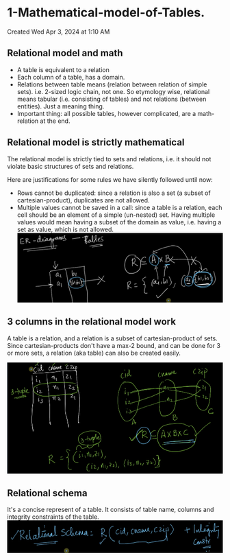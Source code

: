 # 1-Mathematical-model-of-Tables. 
Created Wed Apr 3, 2024 at 1:10 AM

## Relational model and math
- A table is equivalent to a relation
- Each column of a table, has a domain.
- Relations between table means (relation between relation of simple sets). i.e. 2-sized logic chain, not one. So etymology wise, relational means tabular (i.e. consisting of tables) and not relations (between entities). Just a meaning thing.
- Important thing: all possible tables, however complicated, are a math-relation at the end.


## Relational model is strictly mathematical
The relational model is strictly tied to sets and relations, i.e. it should not violate basic structures of sets and relations.

Here are justifications for some rules we have silently followed until now:
- Rows cannot be duplicated: since a relation is also a set (a subset of cartesian-product), duplicates are not allowed.
- Multiple values cannot be saved in a call: since a table is a relation, each cell should be an element of a simple (un-nested) set. Having multiple values would mean having a subset of the domain as value, i.e. having a set as value, which is not allowed.
  ![](../../../../assets/1-Mathematical-model-of-Tables-image-1-d2282f90.png)

## 3 columns in the relational model work
A table is a relation, and a relation is a subset of cartesian-product of sets. Since cartesian-products don't have a max-2 bound, and can be done for 3 or more sets, a relation (aka table) can also be created easily.

![](../../../../assets/1-Mathematical-model-of-Tables-image-2-d2282f90.png)


## Relational schema
It's a concise represent of a table. It consists of table name, columns and integrity constraints of the table.
![](../../../../assets/1-Mathematical-model-of-Tables-image-3-d2282f90.png)